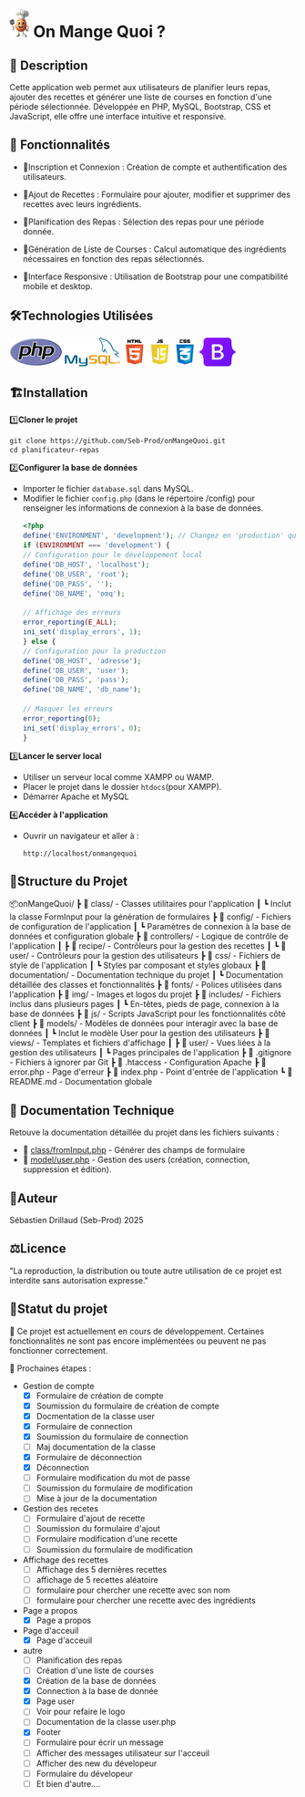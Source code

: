 # ![php](./img/logo.png)  On Mange Quoi ?

## 📝 **Description**
Cette application web permet aux utilisateurs de planifier leurs repas, ajouter des recettes et générer une liste de courses en fonction d'une période sélectionnée. Développée en PHP, MySQL, Bootstrap, CSS et JavaScript, elle offre une interface intuitive et responsive.

## 🚀 **Fonctionnalités**

- 🔐Inscription et Connexion : Création de compte et authentification des utilisateurs.

- 📝Ajout de Recettes : Formulaire pour ajouter, modifier et supprimer des recettes avec leurs ingrédients.

- 📅Planification des Repas : Sélection des repas pour une période donnée.

- 🛒Génération de Liste de Courses : Calcul automatique des ingrédients nécessaires en fonction des repas sélectionnés.

- 📱Interface Responsive : Utilisation de Bootstrap pour une compatibilité mobile et desktop.

## 🛠️**Technologies Utilisées**

![php](./img/logo_php.png) 
![MySQL](./img/logo_mysql.png)  ![php](./img/logo_web.png) ![php](./img/logo_bootstrap.png) 

## 🏗️**Installation**
1️⃣**Cloner le projet**
```batch
git clone https://github.com/Seb-Prod/onMangeQuoi.git
cd planificateur-repas
```
2️⃣**Configurer la base de données**
- Importer le fichier `database.sql` dans MySQL.
- Modifier le fichier `config.php` (dans le répertoire /config) pour renseigner les informations de connexion à la base de données.
    ```php
    <?php
    define('ENVIRONMENT', 'development'); // Changez en 'production' quand vous déployez
    if (ENVIRONMENT === 'development') {
    // Configuration pour le développement local
    define('DB_HOST', 'localhost');
    define('DB_USER', 'root');
    define('DB_PASS', '');
    define('DB_NAME', 'omq');

    // Affichage des erreurs
    error_reporting(E_ALL);
    ini_set('display_errors', 1);
    } else {
    // Configuration pour la production
    define('DB_HOST', 'adresse');
    define('DB_USER', 'user'); 
    define('DB_PASS', 'pass');
    define('DB_NAME', 'db_name');

    // Masquer les erreurs
    error_reporting(0);
    ini_set('display_errors', 0);
    }    
    ```

3️⃣**Lancer le server local**
- Utiliser un serveur local comme XAMPP ou WAMP.
- Placer le projet dans le dossier `htdocs`(pour XAMPP).
- Démarrer Apache et MySQL

4️⃣**Accéder à l'application**
- Ouvrir un navigateur et aller à :
    ```
    http://localhost/onmangequoi
    ```
## 📂**Structure du Projet**

📦onMangeQuoi/
 ┣ 📂 class/ - Classes utilitaires pour l'application
 ┃ ┗ Inclut la classe FormInput pour la génération de formulaires
 ┣ 📂 config/ - Fichiers de configuration de l'application
 ┃ ┗ Paramètres de connexion à la base de données et configuration globale
 ┣ 📂 controllers/ - Logique de contrôle de l'application
 ┃ ┣ 📂 recipe/ - Contrôleurs pour la gestion des recettes
 ┃ ┗ 📂 user/ - Contrôleurs pour la gestion des utilisateurs
 ┣ 📂 css/ - Fichiers de style de l'application
 ┃ ┗ Styles par composant et styles globaux
 ┣ 📂 documentation/ - Documentation technique du projet
 ┃ ┗ Documentation détaillée des classes et fonctionnalités
 ┣ 📂 fonts/ - Polices utilisées dans l'application
 ┣ 📂 img/ - Images et logos du projet
 ┣ 📂 includes/ - Fichiers inclus dans plusieurs pages
 ┃ ┗ En-têtes, pieds de page, connexion à la base de données
 ┣ 📂 js/ - Scripts JavaScript pour les fonctionnalités côté client
 ┣ 📂 models/ - Modèles de données pour interagir avec la base de données
 ┃ ┗ Inclut le modèle User pour la gestion des utilisateurs
 ┣ 📂 views/ - Templates et fichiers d'affichage
 ┃ ┣ 📂 user/ - Vues liées à la gestion des utilisateurs
 ┃ ┗ Pages principales de l'application
 ┣ 📄 .gitignore - Fichiers à ignorer par Git
 ┣ 📄 .htaccess - Configuration Apache
 ┣ 📄 error.php - Page d'erreur
 ┣ 📄 index.php - Point d'entrée de l'application
 ┗ 📄 README.md - Documentation globale

## 📖 **Documentation Technique**
Retouve la documentation détaillée du projet dans les fichiers suivants :
- 📌 [class/fromInput.php](./documentation/FormInput.md) - Générer des champs de formulaire
- 📌 [model/user.php](./documentation/User.md) - Gestion des users (création, connection, suppression et édition).

## 👤**Auteur**

Sébastien Drillaud
(Seb-Prod) 2025

## ⚖️**Licence**
"La reproduction, la distribution ou toute autre utilisation de ce projet est interdite sans autorisation expresse."

## 🔨**Statut du projet**
🚧 Ce projet est actuellement en cours de développement.
Certaines fonctionnalités ne sont pas encore implémentées ou peuvent ne pas fonctionner correctement.

📌 Prochaines étapes :
- Gestion de compte 
    - [x] Formulaire de création de compte
    - [x] Soumission du formulaire de création de compte
    - [x] Docmentation de la classe user
    - [x] Formulaire de connection
    - [x] Soumission du formulaire de connection
    - [ ] Maj documentation de la classe
    - [x] Formulaire de déconnection
    - [x] Déconnection
    - [ ] Formulaire modification du mot de passe
    - [ ] Soumission du formulaire de modification
    - [ ] Mise à jour de la documentation
- Gestion des recetes
    - [ ] Formulaire d'ajout de recette
    - [ ] Soumission du formulaire d'ajout
    - [ ] Formulaire modification d'une recette
    - [ ] Soumission du formulaire de modification
- Affichage des recettes
    - [ ] Affichage des 5 dernières recettes
    - [ ] affichage de 5 recettes aléatoire
    - [ ] formulaire pour chercher une recette avec son nom
    - [ ] formulaire pour chercher une recette avec des ingrédients
- Page a propos
    - [x] Page a propos
- Page d'acceuil
    - [x] Page d'acceuil
- autre
    - [ ] Planification des repas
    - [ ] Création d'une liste de courses
    - [x] Création de la base de données
    - [x] Connection à la base de donnée
    - [x] Page user
    - [ ] Voir pour refaire le logo
    - [ ] Documentation de la classe user.php
    - [x] Footer
    - [ ] Formulaire pour écrir un message
    - [ ] Afficher des messages utilisateur sur l'acceuil
    - [ ] Afficher des new du dévelopeur
    - [ ] Formulaire du dévelopeur
    - [ ] Et bien d'autre....
